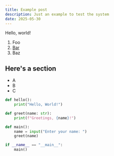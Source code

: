 ```yaml
---
title: Example post
description: Just an example to test the system
date: 2025-05-30
---
```


Hello, world!

1. Foo
2. [Bar](https://example.com)
3. Baz

## Here's a section

- A
- B
- C

```python
def hello():
	print("Hello, World!")

def greet(name: str):
	print(f"Greetings, {name}!")

def main():
	name = input("Enter your name: ")
	greet(name)

if __name__ == "__main__":
	main()
```
